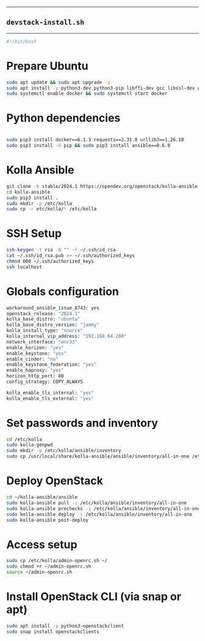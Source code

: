 
---

## `devstack-install.sh`
---

```bash
#!/bin/bash
```

# Prepare Ubuntu

```bash
sudo apt update && sudo apt upgrade -y
sudo apt install -y python3-dev python3-pip libffi-dev gcc libssl-dev git docker.io docker-compose
sudo systemctl enable docker && sudo systemctl start docker
```

# Python dependencies

```bash

sudo pip3 install docker==6.1.3 requests==2.31.0 urllib3==1.26.18
sudo pip3 install -U pip && sudo pip3 install ansible==8.6.0
```

# Kolla Ansible

```bash
git clone -b stable/2024.1 https://opendev.org/openstack/kolla-ansible.git
cd kolla-ansible
sudo pip3 install .
sudo mkdir -p /etc/kolla
sudo cp -r etc/kolla/* /etc/kolla
```
# SSH Setup
```bash
ssh-keygen -t rsa -N "" -f ~/.ssh/id_rsa
cat ~/.ssh/id_rsa.pub >> ~/.ssh/authorized_keys
chmod 600 ~/.ssh/authorized_keys
ssh localhost
```
# Globals configuration
```bash
workaround_ansible_issue_8743: yes
openstack_release: "2024.1"
kolla_base_distro: "ubuntu"
kolla_base_distro_version: "jammy"
kolla_install_type: "source"
kolla_internal_vip_address: "192.168.64.200"   
network_interface: "ens33"  
enable_horizon: "yes"
enable_keystone: "yes"
enable_cinder: "no"
enable_keystone_federation: "yes"
enable_haproxy: "yes"
horizon_http_port: 80
config_strategy: COPY_ALWAYS

kolla_enable_tls_internal: "yes"
kolla_enable_tls_external: "yes"
```
# Set passwords and inventory
```bash
cd /etc/kolla
sudo kolla-genpwd
sudo mkdir -p /etc/kolla/ansible/inventory
sudo cp /usr/local/share/kolla-ansible/ansible/inventory/all-in-one /etc/kolla/ansible/inventory/
```
# Deploy OpenStack
```bash
cd ~/kolla-ansible/ansible
sudo kolla-ansible pull -i /etc/kolla/ansible/inventory/all-in-one
sudo kolla-ansible prechecks -i /etc/kolla/ansible/inventory/all-in-one
sudo kolla-ansible deploy -i /etc/kolla/ansible/inventory/all-in-one
sudo kolla-ansible post-deploy
```
# Access setup
```bash
sudo cp /etc/kolla/admin-openrc.sh ~/
sudo chmod +r ~/admin-openrc.sh
source ~/admin-openrc.sh
```
# Install OpenStack CLI (via snap or apt)
```bash
sudo apt install -y python3-openstackclient
sudo snap install openstackclients
```
